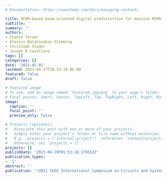 ```yaml
---
# Documentation: https://wowchemy.com/docs/managing-content/

title: OFDM-based beam-oriented digital predistortion for massive MIMO
subtitle: ''
summary: ''
authors:
- Chance Tarver
- Alexios Balatsoukas-Stimming
- Christoph Studer
- Joseph R Cavallaro
tags: []
categories: []
date: '2021-01-01'
lastmod: 2023-04-27T20:53:19-05:00
featured: false
draft: false

# Featured image
# To use, add an image named `featured.jpg/png` to your page's folder.
# Focal points: Smart, Center, TopLeft, Top, TopRight, Left, Right, BottomLeft, Bottom, BottomRight.
image:
  caption: ''
  focal_point: ''
  preview_only: false

# Projects (optional).
#   Associate this post with one or more of your projects.
#   Simply enter your project's folder or file name without extension.
#   E.g. `projects = ["internal-project"]` references `content/project/deep-learning/index.md`.
#   Otherwise, set `projects = []`.
projects: []
publishDate: '2023-04-28T01:53:18.179553Z'
publication_types:
- '1'
abstract: ''
publication: '*2021 IEEE International Symposium on Circuits and Systems (ISCAS)*'
---
```

